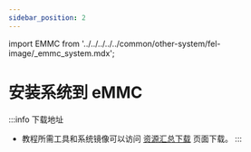 ```yaml
---
sidebar_position: 2
---
```


import EMMC from '../../../../../common/other-system/fel-image/\_emmc_system.mdx';

# 安装系统到 eMMC

:::info 下载地址

- 教程所需工具和系统镜像可以访问 [资源汇总下载](../../../download) 页面下载。
  :::

<EMMC tag="emmc_board" sbc_model="a5e" />
